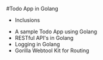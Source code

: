 #Todo App in Golang


* Inclusions

- A sample Todo App using Golang
- RESTful API's in Golang
- Logging in Golang
- Gorilla Webtool Kit for Routing
